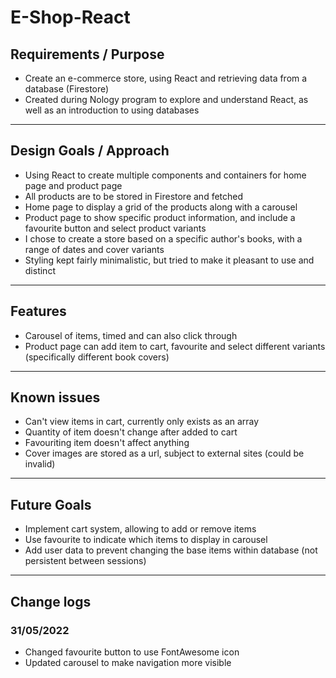 # E-Shop-React

## Requirements / Purpose

-   Create an e-commerce store, using React and retrieving data from a database (Firestore)
-   Created during Nology program to explore and understand React, as well as an introduction to using databases

---

## Design Goals / Approach

-   Using React to create multiple components and containers for home page and product page
-   All products are to be stored in Firestore and fetched
-   Home page to display a grid of the products along with a carousel
-   Product page to show specific product information, and include a favourite button and select product variants
-   I chose to create a store based on a specific author's books, with a range of dates and cover variants
-   Styling kept fairly minimalistic, but tried to make it pleasant to use and distinct

---

## Features

-   Carousel of items, timed and can also click through
-   Product page can add item to cart, favourite and select different variants (specifically different book covers)

---

## Known issues

-   Can't view items in cart, currently only exists as an array
-   Quantity of item doesn't change after added to cart
-   Favouriting item doesn't affect anything
-   Cover images are stored as a url, subject to external sites (could be invalid)

---

## Future Goals

-   Implement cart system, allowing to add or remove items
-   Use favourite to indicate which items to display in carousel
-   Add user data to prevent changing the base items within database (not persistent between sessions)

---

## Change logs

### 31/05/2022

-   Changed favourite button to use FontAwesome icon
-   Updated carousel to make navigation more visible
